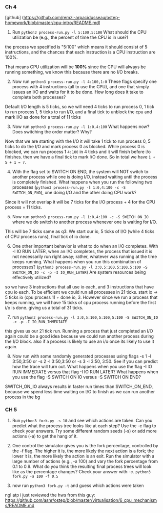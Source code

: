 ### Ch 4
[github] (https://github.com/remzi-arpacidusseau/ostep-homework/blob/master/cpu-intro/README.md)

1. Run `python3 process-run.py -l 5:100,5:100` What should the CPU utilization be (e.g., the percent of time the CPU is in use?) 

the process we specified is "5:100" which means it should consist of 5 instructions, and the chances that each instruction is a CPU instruction are 100%.

That means CPU utilization will be **100%** since the CPU will always be running something, we know this because there are no I/O breaks. 

2. Now run `python3 process-run.py -l 4:100,1:0` These flags specify one process with 4 instructions (all to use the CPU), and one that simply issues an I/O and waits for it to be done. How long does it take to complete both processes? 

Default I/O length is 5 ticks, so we will need 4 ticks to run process 0, 1 tick to run process 1, 5 ticks to run I/O, and a final tick to unblock the cpu and mark I/O as done for a total of 11 ticks

3. Now run `python3 process-run.py -l 1:0,4:100` What happens now? Does switching the order matter? Why?

Now that we are starting with the I/O it will take 1 tick to run process 0, 5 ticks to do the I/O and mark process 0 as blocked. While process 0 is blocked, we can run process 1 `4:100` in 4 ticks and it will finish before i/o finishes. then we have a final tick to mark I/O done. So in total we have `1 + 5 + 1 = 7`.

4. With the flag set to SWITCH ON END, the system will NOT switch to another process while one is doing I/O, instead waiting until the process is completely finished. What happens when you run the following two processes (`python3 process-run.py -l 1:0,4:100 -c -S SWITCH_ON_END`), one doing I/O and the other doing CPU work?

Since it will not overlap it will be 7 ticks for the I/O process + 4 for the CPU process = 11 ticks. 

5. Now run `python3 process-run.py -l 1:0,4:100 -c -S SWITCH_ON_IO` where we do switch to another process whenever one is waiting for I/O. 

This will be 7 ticks same as q3. We start our io, 5 ticks of I/O (while 4 ticks of CPU process runs), final tick of io done. 

6. One other important behavior is what to do when an I/O completes. With -I IO RUN LATER, when an I/O completes, the process that issued it is not necessarily run right away; rather, whatever was running at the time keeps running. What happens when you run this combination of processes? (`python3 process-run.py -l 3:0,5:100,5:100,5:100 -S SWITCH_ON_IO -c -p -I IO_RUN_LATER`) Are system resources being effectively utilized?

so we have 3 instructions that all use io each, and 3 instructions that have cpu io each. To be efficient we could run all processes in 21 ticks. start io -> 5 ticks io (cpu process 1) + done io, 3. However since we run a process that keeps running, we will have 15 ticks of cpu process running before the first i/o is done. giving us a total of 31 ticks. 

7. run `python3 process-run.py -l 3:0,5:100,5:100,5:100 -S SWITCH_ON_IO -c -p -I IO_RUN_IMMEDIATE`

this gives us our 21 tick run. Running a process that just completed an I/O again could be a good idea because we could run another process during the I/O block. also if a process is likely to use an i/o once its likely to use it again. 

8. Now run with some randomly generated processes using flags -s 1 -l 3:50,3:50 or -s 2 -l 3:50,3:50 or -s 3 -l 3:50, 3:50. See if you can predict how the trace will turn out. What happens when you use the flag -I IO RUN IMMEDIATE versus that flag -I IO RUN LATER? What happens when you use the flag -S SWITCH ON IO versus -S SWITCH ON END?

SWITCH_ON_IO always results in faster run times than SWITCH_ON_END, because we spend less time waiting on I/O to finish as we can run another process in the bg

### CH 5

1. Run `python3 fork.py -s 10` and see which actions are taken. Can you
predict what the process tree looks like at each step? Use the -c
flag to check your answers. Try some different random seeds (-s)
or add more actions (-a) to get the hang of it.

2. One control the simulator gives you is the fork percentage, controlled by the -f flag. The higher it is, the more likely the next
action is a fork; the lower it is, the more likely the action is an
exit. Run the simulator with a large number of actions (e.g., -a 100) and vary the fork percentage from 0.1 to 0.9. What do you
think the resulting final process trees will look like as the percentage changes? Check your answer with -c.
`python3 fork.py -a 100 -f 0.5`

3. now run `python3 fork.py -t` and guess which actions were taken


ngl atp i just reviewed the hws from this guy:
https://github.com/asnr/ostep/blob/master/virtualisation/6_cpu_mechanisms/README.md
